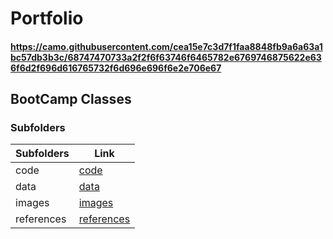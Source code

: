 # Portfolio
#### https://camo.githubusercontent.com/cea15e7c3d7f1faa8848fb9a6a63a1bc57db3b3c/68747470733a2f2f6f63746f6465782e6769746875622e636f6d2f696d616765732f6d696e696f6e2e706e67
## BootCamp Classes
### Subfolders
|Subfolders|Link|
|----------|----|
|code      |[code](https://github.com/16Midnight/Portfolio/code.git)|
|data      |[data](https://github.com/16Midnight/Portfolio/data.git)|
|images    |[images](https://github.com/16Midnight/Portfolio/images.git)
|references|[references](https://github.com/16Midnight/Portfolio/references.git)
